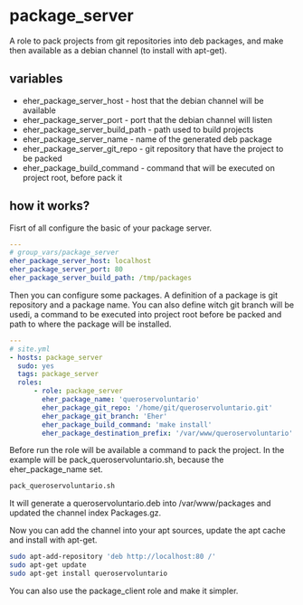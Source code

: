 # package_server
A role to pack projects from git repositories into deb packages, and make then available as a debian channel (to install with apt-get).

## variables
- eher_package_server_host - host that the debian channel will be available
- eher_package_server_port - port that the debian channel will listen
- eher_package_server_build_path - path used to build projects
- eher_package_server_name - name of the generated deb package
- eher_package_server_git_repo - git repository that have the project to be packed
- eher_package_build_command - command that will be executed on project root, before pack it

## how it works?

Fisrt of all configure the basic of your package server.
```yml
---
# group_vars/package_server
eher_package_server_host: localhost
eher_package_server_port: 80
eher_package_server_build_path: /tmp/packages
```

Then you can configure some packages. A definition of a package is git repository and a package name. You can also define witch git branch will be usedi, a command to be executed into project root before be packed and path to where the package will be installed.
```yml
---
# site.yml
- hosts: package_server
  sudo: yes
  tags: package_server
  roles:
      - role: package_server
        eher_package_name: 'queroservoluntario'
        eher_package_git_repo: '/home/git/queroservoluntario.git'
        eher_package_git_branch: 'Eher'
        eher_package_build_command: 'make install'
        eher_package_destination_prefix: '/var/www/queroservoluntario'
```

Before run the role will be available a command to pack the project. In the example will be pack_queroservoluntario.sh, because the eher_package_name set.
```bash
pack_queroservoluntario.sh
```

It will generate a queroservoluntario<version>.deb into /var/www/packages and updated the channel index Packages.gz.

Now you can add the channel into your apt sources, update the apt cache and install with apt-get.
```bash
sudo apt-add-repository 'deb http://localhost:80 /'
sudo apt-get update
sudo apt-get install queroservoluntario
```

You can also use the package_client role and make it simpler.

